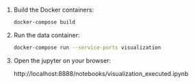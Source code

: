 1. Build the Docker containers:
    ```sh
    docker-compose build
    ```

2. Run the data container:
    ```sh
    docker-compose run --service-ports visualization
    ```

3. Open the jupyter on your browser:

    http://localhost:8888/notebooks/visualization_executed.ipynb